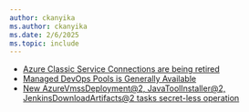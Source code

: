```yaml
---
author: ckanyika
ms.author: ckanyika
ms.date: 2/6/2025
ms.topic: include
---
```


- [Azure Classic Service Connections are being retired](#azure-classic-service-connections-are-being-retired)
- [Managed DevOps Pools is Generally Available](#managed-devops-pools-is-generally-available)
- [New AzureVmssDeployment@2, JavaToolInstaller@2, JenkinsDownloadArtifacts@2 tasks secret-less operation](#new-azurevmssdeployment2-javatoolinstaller2-jenkinsdownloadartifacts2-tasks-secret-less-operation)